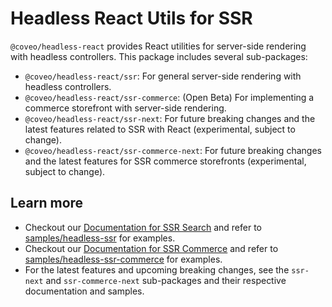# Headless React Utils for SSR


`@coveo/headless-react` provides React utilities for server-side rendering with headless controllers. This package includes several sub-packages:

- `@coveo/headless-react/ssr`: For general server-side rendering with headless controllers.
- `@coveo/headless-react/ssr-commerce`: (Open Beta) For implementing a commerce storefront with server-side rendering.
- `@coveo/headless-react/ssr-next`: For future breaking changes and the latest features related to SSR with React (experimental, subject to change).
- `@coveo/headless-react/ssr-commerce-next`: For future breaking changes and the latest features for SSR commerce storefronts (experimental, subject to change).



## Learn more

- Checkout our [Documentation for SSR Search](https://docs.coveo.com/en/headless/latest/usage/headless-server-side-rendering/) and refer to [samples/headless-ssr](https://github.com/coveo/ui-kit/tree/master/packages/samples/headless-ssr) for examples.
- Checkout our [Documentation for SSR Commerce](https://docs.coveo.com/en/obif0156) and refer to [samples/headless-ssr-commerce](https://github.com/coveo/ui-kit/tree/master/packages/samples/headless-ssr-commerce/) for examples.
- For the latest features and upcoming breaking changes, see the `ssr-next` and `ssr-commerce-next` sub-packages and their respective documentation and samples.
